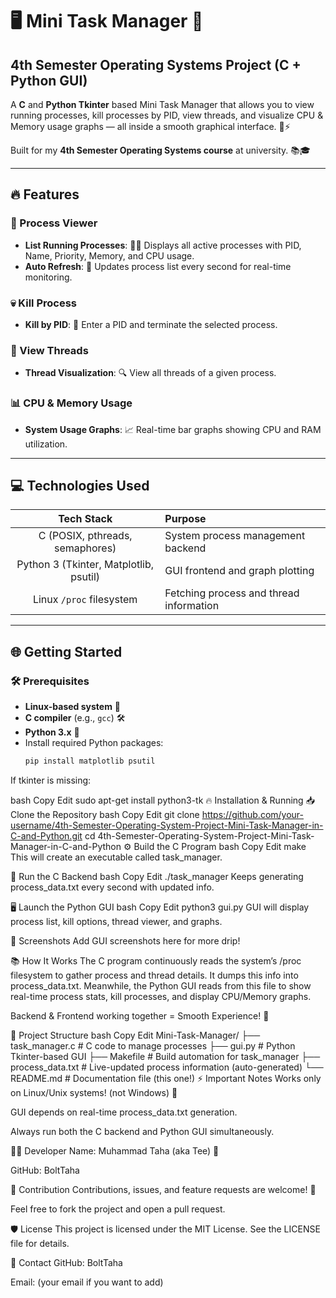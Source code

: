 # 🖥️ Mini Task Manager 🎯
## 4th Semester Operating Systems Project (C + Python GUI)

A **C** and **Python Tkinter** based Mini Task Manager that allows you to view running processes, kill processes by PID, view threads, and visualize CPU & Memory usage graphs — all inside a smooth graphical interface. 🧠⚡

Built for my **4th Semester Operating Systems course** at university. 📚🎓

---

## 🔥 Features

### 📃 Process Viewer
- **List Running Processes**: 🏃‍♂️ Displays all active processes with PID, Name, Priority, Memory, and CPU usage.
- **Auto Refresh**: 🔄 Updates process list every second for real-time monitoring.

### 💀 Kill Process
- **Kill by PID**: 🚫 Enter a PID and terminate the selected process.

### 🧵 View Threads
- **Thread Visualization**: 🔍 View all threads of a given process.

### 📊 CPU & Memory Usage
- **System Usage Graphs**: 📈 Real-time bar graphs showing CPU and RAM utilization.

---

## 💻 Technologies Used

| Tech Stack | Purpose |
|:---------:|:--------|
| C (POSIX, pthreads, semaphores) | System process management backend |
| Python 3 (Tkinter, Matplotlib, psutil) | GUI frontend and graph plotting |
| Linux `/proc` filesystem | Fetching process and thread information |

---

## 🌐 Getting Started

### 🛠️ Prerequisites
- **Linux-based system** 🐧
- **C compiler** (e.g., `gcc`) 🛠️
- **Python 3.x** 🔵
- Install required Python packages:
  ```bash
  pip install matplotlib psutil
If tkinter is missing:

bash
Copy
Edit
sudo apt-get install python3-tk
🔥 Installation & Running
📥 Clone the Repository
bash
Copy
Edit
git clone https://github.com/your-username/4th-Semester-Operating-System-Project-Mini-Task-Manager-in-C-and-Python.git
cd 4th-Semester-Operating-System-Project-Mini-Task-Manager-in-C-and-Python
⚙️ Build the C Program
bash
Copy
Edit
make
This will create an executable called task_manager.

🚀 Run the C Backend
bash
Copy
Edit
./task_manager
Keeps generating process_data.txt every second with updated info.

🖥️ Launch the Python GUI
bash
Copy
Edit
python3 gui.py
GUI will display process list, kill options, thread viewer, and graphs.

📸 Screenshots
Add GUI screenshots here for more drip!

📚 How It Works
The C program continuously reads the system’s /proc filesystem to gather process and thread details.
It dumps this info into process_data.txt.
Meanwhile, the Python GUI reads from this file to show real-time process stats, kill processes, and display CPU/Memory graphs.

Backend & Frontend working together = Smooth Experience! 🎯

🎯 Project Structure
bash
Copy
Edit
Mini-Task-Manager/
├── task_manager.c         # C code to manage processes
├── gui.py                 # Python Tkinter-based GUI
├── Makefile               # Build automation for task_manager
├── process_data.txt       # Live-updated process information (auto-generated)
└── README.md              # Documentation file (this one!)
⚡ Important Notes
Works only on Linux/Unix systems! (not Windows) 🐧

GUI depends on real-time process_data.txt generation.

Always run both the C backend and Python GUI simultaneously.

🧑‍💻 Developer
Name: Muhammad Taha (aka Tee) 🚀

GitHub: BoltTaha

🎉 Contribution
Contributions, issues, and feature requests are welcome! 🌟

Feel free to fork the project and open a pull request.

🛡️ License
This project is licensed under the MIT License. See the LICENSE file for details.

📢 Contact
GitHub: BoltTaha

Email: (your email if you want to add)
